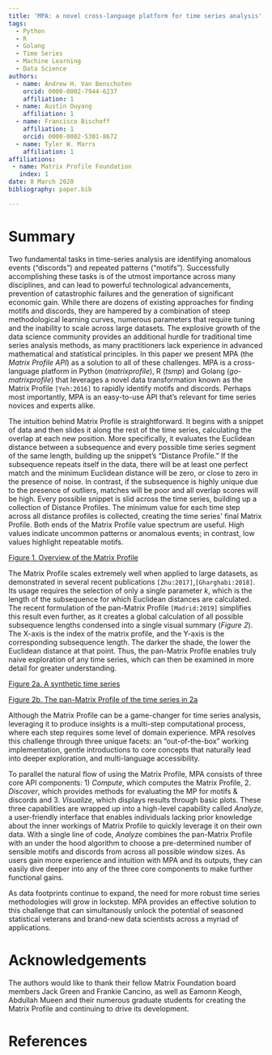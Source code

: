 ```yaml
---
title: 'MPA: a novel cross-language platform for time series analysis'
tags:
  - Python
  - R
  - Golang
  - Time Series
  - Machine Learning
  - Data Science
authors:
  - name: Andrew H. Van Benschoten
    orcid: 0000-0002-7944-6237
    affiliation: 1
  - name: Austin Ouyang
    affiliation: 1
  - name: Francisco Bischoff
    affiliation: 1
    orcid: 0000-0002-5301-8672
  - name: Tyler W. Marrs
    affiliation: 1
affiliations:
 - name: Matrix Profile Foundation
   index: 1
date: 8 March 2020
bibliography: paper.bib

---
```


# Summary

Two fundamental tasks in time-series analysis are identifying anomalous events (“discords”) and repeated patterns (“motifs”). Successfully accomplishing these tasks is of the utmost importance across many disciplines, and can lead to powerful technological advancements, prevention of catastrophic failures and the generation of significant economic gain. While there are dozens of existing approaches for finding motifs and discords, they are hampered by a combination of steep methodological learning curves, numerous parameters that require tuning and the inability to scale across large datasets. The explosive growth of the data science community provides an additional hurdle for traditional time series analysis methods, as many practitioners lack experience in advanced mathematical and statistical principles. In this paper we present MPA (the _Matrix Profile API_) as a solution to all of these challenges. MPA is a cross-language platform in Python (_matrixprofile_), R (_tsmp_) and Golang (_go-matrixprofile_) that leverages a novel data transformation known as the Matrix Profile `[Yeh:2016]` to rapidly identify motifs and discords. Perhaps most importantly, MPA is an easy-to-use API that’s relevant for time series novices and experts alike.

The intuition behind Matrix Profile is straightforward. It begins with a snippet of data and then slides it along the rest of the time series, calculating the overlap at each new position. More specifically, it evaluates the Euclidean distance between a subsequence and every possible time series segment of the same length, building up the snippet’s “Distance Profile.” If the subsequence repeats itself in the data, there will be at least one perfect match and the minimum Euclidean distance will be zero, or close to zero in the presence of noise. In contrast, if the subsequence is highly unique due to the presence of outliers, matches will be poor and all overlap scores will be high. Every possible snippet is slid across the time series, building up a collection of Distance Profiles. The minimum value for each time step across all distance profiles is collected, creating the time series' final Matrix Profile. Both ends of the Matrix Profile value spectrum are useful. High values indicate uncommon patterns or anomalous events; in contrast, low values highlight repeatable motifs.

[Figure 1. Overview of the Matrix Profile](mp_overview_paper.png)

The Matrix Profile scales extremely well when applied to large datasets, as demonstrated in several recent publications `[Zhu:2017]`,`[Gharghabi:2018]`. Its usage requires the selection of only a single parameter _k_, which is the length of the subsequence for which Euclidean distances are calculated. The recent formulation of the pan-Matrix Profile `[Madrid:2019]` simplifies this result even further,  as it creates a global calculation of all possible subsequence lengths condensed into a single visual summary (*Figure 2*). The X-axis is the index of the matrix profile, and the Y-axis is the corresponding subsequence length. The darker the shade, the lower the Euclidean distance at that point. Thus, the pan-Matrix Profile enables truly naive exploration of any time series, which can then be examined in more detail for greater understanding.

[Figure 2a. A synthetic time series](synthetic_time_series.png)

[Figure 2b. The pan-Matrix Profile of the time series in 2a](pan_mp.png)

Although the Matrix Profile can be a game-changer for time series analysis, leveraging it to produce insights is a multi-step computational process, where each step requires some level of domain experience. MPA resolves this challenge through three unique facets: an “out-of-the-box” working implementation, gentle introductions to core concepts that naturally lead into deeper exploration, and multi-language accessibility. 

To parallel the natural flow of using the Matrix Profile, MPA consists of three core API components: 1) _Compute_, which computes the Matrix Profile, 2. _Discover_, which provides methods for evaluating the MP for motifs & discords and 3. _Visualize_, which displays results through basic plots. These three capabilities are wrapped up into a high-level capability called _Analyze_, a user-friendly interface that enables individuals lacking prior knowledge about the inner workings of Matrix Profile to quickly leverage it on their own data. With a single line of code, _Analyze_ combines the pan-Matrix Profile with an under the hood algorithm to choose a pre-determined number of sensible motifs and discords from across all possible window sizes. As users gain more experience and intuition with MPA and its outputs, they can easily dive deeper into any of the three core components to make further functional gains. 

As data footprints continue to expand, the need for more robust time series methodologies will grow in lockstep. MPA provides an effective solution to this challenge that can simultanously unlock the potential of seasoned statistical veterans and brand-new data scientists across a myriad of applications.


# Acknowledgements

The authors would like to thank their fellow Matrix Foundation board members Jack Green and Frankie Cancino, as well as Eamonn Keogh, Abdullah Mueen and their numerous graduate students for creating the Matrix Profile and continuing to drive its development.

# References

